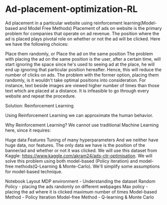 # Ad-placement-optimization-RL
Ad placement in a particular website using reinforcement learning(Model-based and Model Free Methods)
Placement of ads on website is the primary problem for companies that operate on ad revenue. The position where the ad is placed plays pivotal role on whether or not the ad will be clicked. Here we have the following choices:

Place them randomly, or
Place the ad on the same position
The problem with placing the ad on the same position is the user, after a certain time, will start ignoring the space since he's used to seeing ad at the place, he will end up ignoring that particular position hereafter. Hence, this will reduce the number of clicks on ads. The problem with the former option, placing them randomly, is it wouldn't take optimal positions into consideration. For instance, text beside images are viewed higher number of times than those text which are placed at a distance. It is infeasible to go through every website and repeat the procedure.

Solution: Reinforcement Learning

Using Reinforcement Learning we can approximate the human behavior.

Why Reinforcement Learning?
We cannot use traditional Machine Learning here, since it requires:

Huge data
Features
Tuning of many hyperparameters
And we neither have huge data, nor features. The only data we have is the position of the banner/ad and whether or not it was clicked. We will use this dataset from Kaggle: https://www.kaggle.com/akram24/ads-ctr-optimisation. We will solve this problem using both model-based (Policy iteration) and model-free methods(Q-Learning & Monte-Carlo). We'll simplify some assumptions for model-based technique.

Notebook Layout
MDP environment - Understanding the dataset
Random Policy - placing the ads randomly on different webpages
Max policy - placing the ad where it is clicked maximum number of times
Model-based Method - Policy Iteration
Model-free Method - Q-learning & Monte Carlo
